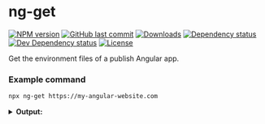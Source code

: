 # ng-get

[![NPM version][npm-image]][npm-url]
[![GitHub last commit][github-last-commit]](#)
[![Downloads][downloads-image]][npm-url]
[![Dependency status][david-dm-image]][david-dm-url]
[![Dev Dependency status][david-dm-dev-image]][david-dm-dev-url]
[![License][license-image]](/LICENSE)

[npm-url]: https://npmjs.org/package/ng-get
[npm-image]: https://img.shields.io/npm/v/ng-get.svg
[downloads-image]: https://img.shields.io/npm/dm/ng-get.svg
[github-last-commit]: https://img.shields.io/github/last-commit/chanzo/ng-get.svg?maxAge=2400
[david-dm-url]: https://david-dm.org/chanzo/ng-get
[david-dm-image]: https://img.shields.io/david/chanzo/ng-get.svg
[david-dm-dev-url]: https://david-dm.org/chanzo/ng-get?type=dev
[david-dm-dev-image]: https://img.shields.io/david/dev/chanzo/ng-get.svg
[license-image]: https://img.shields.io/npm/l/ng-get.svg

Get the environment files of a publish Angular app.

### Example command

```bash
npx ng-get https://my-angular-website.com
```

<details>
  <summary><strong>Output:</strong></summary>

```text
[
  'runtime-es2015.df79926e5071dff72236.js',
  'runtime-es5.df79926e5071dff72236.js',
  'polyfills-es5.45b23e47196826e202d2.js',
  'polyfills-es2015.8518fc4b12e406366c85.js',
  'main-es2015.1021e6b3443d65605e3b.js',
  'main-es5.1021e6b3443d65605e3b.js'
]
```

</details>
&nbsp;
